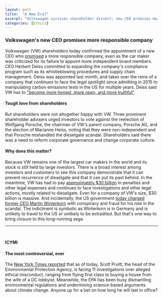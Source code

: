 ```yaml
---
layout: post
title:  "A New Era?"
excerpt: "Volkswagen survives shareholder dissent; new CEO promises more responsible company. ICYMI, the EPA head is now facing 11 investigations for ethical misconduct."
categories: [Ethics]
---
```


### Volkswagen's new CEO promises more responsible company

Volkswagen (VW) shareholders today confirmed the appointment of a new CEO who <a href="http://www.cityam.com/285268/new-volkswagen-ceo-herbert-diess-heralds-era-corporate" target="_blank">promised</a> a more responsible company, even as the car maker was criticized for its failure to appoint more independent board members. CEO Herbert Deiss committed to expanding the company's compliance program such as its whistleblowing procedures and supply chain management. Deiss was appointed last month, and takes over the reins of a company that continues to face the legal spotlight since admitting in 2015 to manipulating carbon emissions tests in the US for multiple years. Deiss said VW has to <a href="https://www.bloomberg.com/news/articles/2018-05-03/vw-ceo-urges-corporate-culture-change-amid-sweeping-revamp" target="_blank">"become more honest, more open, and more truthful"</a>.

#### Tough love from shareholders

But shareholders were not altogether happy with VW. Three prominent shareholder advisers urged investors to vote against the reelection of Wolfgang Porsche, the chairman of VW's parent company, Porsche AG, and the election of Marianne Heiss, noting that they were non-independent and that Porsche mishandled the dieselgate scandal. Shareholders said there was a need to reform corporate governance and change corporate culture.

#### Why does this matter?

Because VW remains one of the largest car makers in the world and its stock is still held by large investors. There is a broad interest among investors and customers to see this company demonstrate that it can prevent recurrence of dieselgate and that it can put its past behind. In the meantime, VW has had to pay <a href="https://www.bloomberg.com/news/articles/2018-05-03/vw-ceo-urges-corporate-culture-change-amid-sweeping-revamp" target="_blank">approximately $30 billion</a> in penalties and other legal expenses and continues to face investigations and other legal actions, mostly related to dieselgate. Even for a company of VW's size, $30 billion is massive. And incidentally, the US government <a href="https://www.bloomberg.com/news/articles/2018-05-03/ex-vw-ceo-winterkorn-charged-by-u-s-in-diesel-cheating-case" target="_blank">today charged former CEO Martin Winterkorn</a> with conspiracy and fraud for his role in the scandal. The indictment is symbolic as Winterkorn is in Germany and is unlikely to travel to the US or unlikely to be extradited. But that's one way to bring closure to this long-running saga.

* * *
<br />

**ICYMI**

#### **The most controversial, ever**

The <a href="https://www.nytimes.com/2018/05/03/us/scott-pruitt-lobbyist-house.html?hp&action=click&pgtype=Homepage&clickSource=story-heading&module=first-column-region&region=top-news&WT.nav=top-news" target="_blank">New York Times reported</a> that as of today, Scott Pruitt, the head of the Environmental Protection Agency, is facing 11 investigations over alleged ethical misconduct, ranging from flying first class to buying a house from the wife of a DC lobbyist. Meanwhile, the EPA has been busy dismantling environmental regulations and undermining science-based arguments about climate change. Anyone up for a bet on how long he will last in office?
